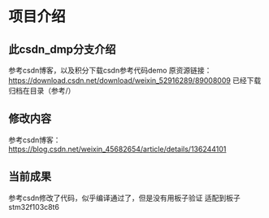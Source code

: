 # 项目介绍
## 此csdn_dmp分支介绍

参考csdn博客，以及积分下载csdn参考代码demo
原资源链接：https://download.csdn.net/download/weixin_52916289/89008009
已经下载归档在目录（参考/）

## 修改内容
参考csdn博客：https://blog.csdn.net/weixin_45682654/article/details/136244101

## 当前成果
参考csdn修改了代码，似乎编译通过了，但是没有用板子验证
适配到板子stm32f103c8t6